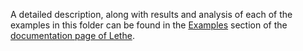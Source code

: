 A detailed description, along with results and analysis of each of the examples in this folder can be found in the [Examples](https://lethe-cfd.github.io/lethe/examples/examples.html) section of the [documentation page of Lethe](https://lethe-cfd.github.io/lethe/). 